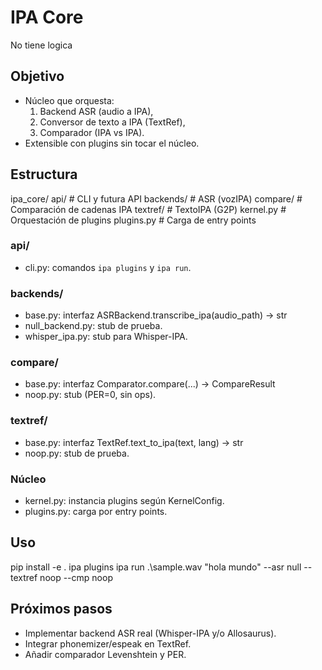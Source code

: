 ﻿# IPA Core
No tiene logica

## Objetivo
- Núcleo que orquesta:
  1) Backend ASR (audio a IPA),
  2) Conversor de texto a IPA (TextRef),
  3) Comparador (IPA vs IPA).
- Extensible con plugins sin tocar el núcleo.

## Estructura
ipa_core/
  api/        # CLI y futura API
  backends/   # ASR (vozIPA)
  compare/    # Comparación de cadenas IPA
  textref/    # TextoIPA (G2P)
  kernel.py   # Orquestación de plugins
  plugins.py  # Carga de entry points

### api/
- cli.py: comandos `ipa plugins` y `ipa run`.

### backends/
- base.py: interfaz ASRBackend.transcribe_ipa(audio_path) -> str
- null_backend.py: stub de prueba.
- whisper_ipa.py: stub para Whisper-IPA.

### compare/
- base.py: interfaz Comparator.compare(...) -> CompareResult
- noop.py: stub (PER=0, sin ops).

### textref/
- base.py: interfaz TextRef.text_to_ipa(text, lang) -> str
- noop.py: stub de prueba.

### Núcleo
- kernel.py: instancia plugins según KernelConfig.
- plugins.py: carga por entry points.

## Uso
pip install -e .
ipa plugins
ipa run .\sample.wav "hola mundo" --asr null --textref noop --cmp noop

## Próximos pasos
- Implementar backend ASR real (Whisper-IPA y/o Allosaurus).
- Integrar phonemizer/espeak en TextRef.
- Añadir comparador Levenshtein y PER.
